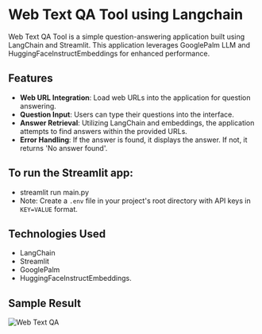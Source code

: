 # Web Text QA Tool using Langchain

Web Text QA Tool is a simple question-answering application built using LangChain and Streamlit. This application leverages GooglePalm LLM and HuggingFaceInstructEmbeddings for enhanced performance.

## Features
- **Web URL Integration**: Load web URLs into the application for question answering.
- **Question Input**: Users can type their questions into the interface.
- **Answer Retrieval**: Utilizing LangChain and embeddings, the application attempts to find answers within the provided URLs.
- **Error Handling**: If the answer is found, it displays the answer. If not, it returns 'No answer found'.

## To run the Streamlit app:
- streamlit run main.py
- Note: Create a `.env` file in your project's root directory with API keys in `KEY=VALUE` format.
## Technologies Used
- LangChain
- Streamlit
- GooglePalm
- HuggingFaceInstructEmbeddings.
## Sample Result
![Web Text QA](https://github.com/rsuganyasakthivel/Web-Text-QA-Tool-using-Langchain/blob/main/Sample%20Result.PNG?raw=true)
